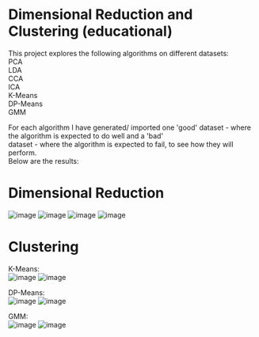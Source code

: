 # Dimensional Reduction and Clustering (educational)
 
This project explores the following algorithms on different datasets:  
PCA  
LDA  
CCA  
ICA  
K-Means  
DP-Means  
GMM  


For each algorithm I have generated/ imported one 'good' dataset - where the algorithm is expected to do well and a 'bad'   
dataset - where the algorithm is expected to fail, to see how they will perform.  
Below are the results:  

# Dimensional Reduction
![image](https://github.com/Shahar6/Unsupervised-Learning-ex1/assets/79195545/2ef7e14a-1b08-4cc7-9bb5-6151722f0418)
![image](https://github.com/Shahar6/Unsupervised-Learning-ex1/assets/79195545/de1c1cc9-438f-4051-bdd3-ecc560c826e9)
![image](https://github.com/Shahar6/Unsupervised-Learning-ex1/assets/79195545/c5066af1-df6e-4f25-9cbf-1df6cd77207f)
![image](https://github.com/Shahar6/Unsupervised-Learning-ex1/assets/79195545/cb9abcfd-fc2b-4509-a33c-8216b5d4e140)

# Clustering
K-Means:  
![image](https://github.com/Shahar6/Unsupervised-Learning-ex1/assets/79195545/5975b469-6b9d-4fad-9d0b-e4f17b18dd02)
![image](https://github.com/Shahar6/Unsupervised-Learning-ex1/assets/79195545/ab0d97e9-67ef-456a-a4b4-e3882dcedd89)

DP-Means:  
![image](https://github.com/Shahar6/Unsupervised-Learning-ex1/assets/79195545/69d3a065-a3bb-446f-bacc-b102b613eb03)
![image](https://github.com/Shahar6/Unsupervised-Learning-ex1/assets/79195545/ffbb710e-1729-4407-809e-cef30785eba3)

GMM:  
![image](https://github.com/Shahar6/Unsupervised-Learning-ex1/assets/79195545/aab6f2b0-3696-4759-ae84-3dda6b2b3916)
![image](https://github.com/Shahar6/Unsupervised-Learning-ex1/assets/79195545/641efdfc-23f2-453a-b205-cae5c5e5acfa)


